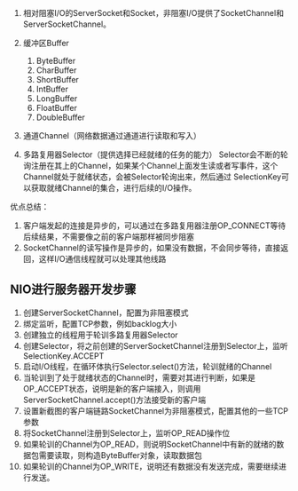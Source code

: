 1. 相对阻塞I/O的ServerSocket和Socket，非阻塞I/O提供了SocketChannel和ServerSocketChannel。
2. 缓冲区Buffer
    1. ByteBuffer
    2. CharBuffer
    3. ShortBuffer
    4. IntBuffer
    5. LongBuffer
    6. FloatBuffer
    7. DoubleBuffer

3. 通道Channel（网络数据通过通道进行读取和写入）
4. 多路复用器Selector（提供选择已经就绪的任务的能力）
    Selector会不断的轮询注册在其上的Channel，如果某个Channel上面发生读或者写事件，这个Channel就处于就绪状态，会被Selector轮询出来，然后通过
    SelectionKey可以获取就绪Channel的集合，进行后续的I/O操作。

优点总结：
1. 客户端发起的连接是异步的，可以通过在多路复用器注册OP_CONNECT等待后续结果，不需要像之前的客户端那样被同步阻塞
2. SocketChannel的读写操作是异步的，如果没有数据，不会同步等待，直接返回，这样I/O通信线程就可以处理其他线路

## NIO进行服务器开发步骤

1. 创建ServerSocketChannel，配置为非阻塞模式
2. 绑定监听，配置TCP参数，例如backlog大小
3. 创建独立的线程用于轮训多路复用器Selector
4. 创建Selector，将之前创建的ServerSocketChannel注册到Selector上，监听SelectionKey.ACCEPT
5. 启动I/O线程，在循环体执行Selector.select()方法，轮训就绪的Channel
6. 当轮训到了处于就绪状态的Channel时，需要对其进行判断，如果是OP_ACCEPT状态，说明是新的客户端接入，则调用ServerSocketChannel.accept()方法接受新的客户端
7. 设置新截图的客户端链路SocketChannel为非阻塞模式，配置其他的一些TCP参数
8. 将SocketChannel注册到Selector上，监听OP_READ操作位
9. 如果轮训的Channel为OP_READ，则说明SocketChannel中有新的就绪的数据包需要读取，则构造ByteBuffer对象，读取数据包
10. 如果轮训的Channel为OP_WRITE，说明还有数据没有发送完成，需要继续进行发送。



